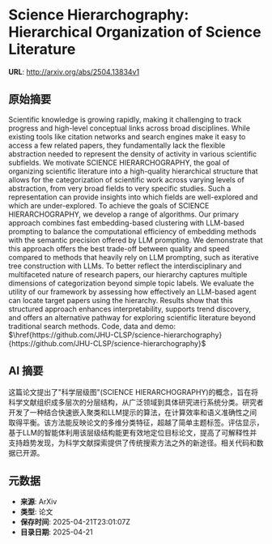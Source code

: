 # Science Hierarchography: Hierarchical Organization of Science Literature

**URL**: http://arxiv.org/abs/2504.13834v1

## 原始摘要

Scientific knowledge is growing rapidly, making it challenging to track
progress and high-level conceptual links across broad disciplines. While
existing tools like citation networks and search engines make it easy to access
a few related papers, they fundamentally lack the flexible abstraction needed
to represent the density of activity in various scientific subfields. We
motivate SCIENCE HIERARCHOGRAPHY, the goal of organizing scientific literature
into a high-quality hierarchical structure that allows for the categorization
of scientific work across varying levels of abstraction, from very broad fields
to very specific studies. Such a representation can provide insights into which
fields are well-explored and which are under-explored. To achieve the goals of
SCIENCE HIERARCHOGRAPHY, we develop a range of algorithms. Our primary approach
combines fast embedding-based clustering with LLM-based prompting to balance
the computational efficiency of embedding methods with the semantic precision
offered by LLM prompting. We demonstrate that this approach offers the best
trade-off between quality and speed compared to methods that heavily rely on
LLM prompting, such as iterative tree construction with LLMs. To better reflect
the interdisciplinary and multifaceted nature of research papers, our hierarchy
captures multiple dimensions of categorization beyond simple topic labels. We
evaluate the utility of our framework by assessing how effectively an LLM-based
agent can locate target papers using the hierarchy. Results show that this
structured approach enhances interpretability, supports trend discovery, and
offers an alternative pathway for exploring scientific literature beyond
traditional search methods. Code, data and demo:
$\href{https://github.com/JHU-CLSP/science-hierarchography}{https://github.com/JHU-CLSP/science-hierarchography}$


## AI 摘要

这篇论文提出了"科学层级图"(SCIENCE HIERARCHOGRAPHY)的概念，旨在将科学文献组织成多层次的分层结构，从广泛领域到具体研究进行系统分类。研究者开发了一种结合快速嵌入聚类和LLM提示的算法，在计算效率和语义准确性之间取得平衡。该方法能反映论文的多维分类特征，超越了简单主题标签。评估显示，基于LLM的智能体利用该层级结构能更有效地定位目标论文，提高了可解释性并支持趋势发现，为科学文献探索提供了传统搜索方法之外的新途径。相关代码和数据已开源。

## 元数据

- **来源**: ArXiv
- **类型**: 论文
- **保存时间**: 2025-04-21T23:01:07Z
- **目录日期**: 2025-04-21
